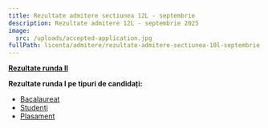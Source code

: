```yaml
---
title: Rezultate admitere sectiunea 12L - septembrie
description: Rezultate admitere 12L - septembrie 2025
image:
  src: /uploads/accepted-application.jpg
fullPath: licenta/admitere/rezultate-admitere-sectiunea-10l-septembrie
---
```

**[Rezultate runda II](https://admitere.ac.upt.ro/uploads/rezultate-r2-12l.pdf)**

**Rezultate runda I pe tipuri de candidați:**

* [Bacalaureat](https://admitere.ac.upt.ro/uploads/10l-r1-b.pdf)
* [Studenți](https://admitere.ac.upt.ro/uploads/10l-r1-s.pdf)
* [Plasament](https://admitere.ac.upt.ro/uploads/10l-r1-p.pdf)